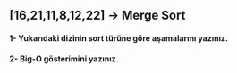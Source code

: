 
## [16,21,11,8,12,22] -> Merge Sort

#### 1- Yukarıdaki dizinin sort türüne göre aşamalarını yazınız.
  

           


#### 2- Big-O gösterimini yazınız.


